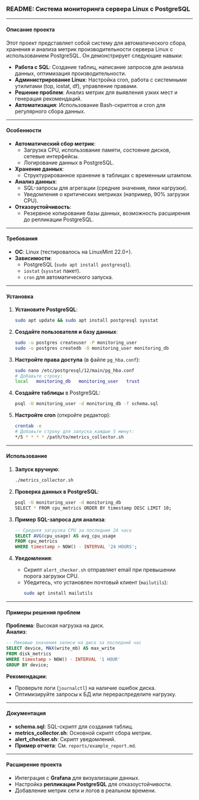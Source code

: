 ### README: Система мониторинга сервера Linux с PostgreSQL

---

#### **Описание проекта**  
Этот проект представляет собой систему для автоматического сбора, хранения и анализа метрик производительности сервера Linux с использованием PostgreSQL. Он демонстрирует следующие навыки:  
- **Работа с SQL**: Создание таблиц, написание запросов для анализа данных, оптимизация производительности.  
- **Администрирование Linux**: Настройка cron, работа с системными утилитами (top, iostat, df), управление правами.  
- **Решение проблем**: Анализ метрик для выявления узких мест и генерация рекомендаций.  
- **Автоматизация**: Использование Bash-скриптов и cron для регулярного сбора данных.  

---

#### **Особенности**  
- **Автоматический сбор метрик**:  
  - Загрузка CPU, использование памяти, состояние дисков, сетевые интерфейсы.  
  - Логирование данных в PostgreSQL.  
- **Хранение данных**:  
  - Структурированное хранение в таблицах с временным штампом.  
- **Анализ данных**:  
  - SQL-запросы для агрегации (средние значения, пики нагрузки).  
  - Уведомления о критических метриках (например, 90% загрузки CPU).  
- **Отказоустойчивость**:  
  - Резервное копирование базы данных, возможность расширения до репликации PostgreSQL.  

---

#### **Требования**  
- **ОС**: Linux (тестировалось на LinuxMint 22.0+).  
- **Зависимости**:  
  - PostgreSQL (`sudo apt install postgresql`).  
  - `iostat` (`sysstat` пакет).  
  - `cron` для автоматического запуска.  

---

#### **Установка**  
1. **Установите PostgreSQL**:  
   ```bash
   sudo apt update && sudo apt install postgresql sysstat
   ```

2. **Создайте пользователя и базу данных**:  
   ```bash
   sudo -u postgres createuser -P monitoring_user
   sudo -u postgres createdb -O monitoring_user monitoring_db
   ```

3. **Настройте права доступа** (в файле `pg_hba.conf`):  
   ```bash
   sudo nano /etc/postgresql/12/main/pg_hba.conf
   # Добавьте строку:
   local   monitoring_db   monitoring_user   trust
   ```

4. **Создайте таблицы** в PostgreSQL:  
   ```bash
   psql -U monitoring_user -d monitoring_db -f schema.sql
   ```

5. **Настройте cron** (откройте редактор):  
   ```bash
   crontab -e
   # Добавьте строку для запуска каждые 5 минут:
   */5 * * * * /path/to/metrics_collector.sh
   ```

---

#### **Использование**  
1. **Запуск вручную**:  
   ```bash
   ./metrics_collector.sh
   ```

2. **Проверка данных в PostgreSQL**:  
   ```bash
   psql -U monitoring_user -d monitoring_db
   SELECT * FROM cpu_metrics ORDER BY timestamp DESC LIMIT 10;
   ```

3. **Пример SQL-запроса для анализа**:  
   ```sql
   -- Средняя загрузка CPU за последние 24 часа
   SELECT AVG(cpu_usage) AS avg_cpu_usage
   FROM cpu_metrics
   WHERE timestamp > NOW() - INTERVAL '24 HOURS';
   ```

4. **Уведомления**:  
   - Скрипт `alert_checker.sh` отправляет email при превышении порога загрузки CPU.  
   - Убедитесь, что установлен почтовый клиент (`mailutils`):  
     ```bash
     sudo apt install mailutils
     ```

---

#### **Примеры решения проблем**  
**Проблема**: Высокая нагрузка на диск.  
**Анализ**:  
```sql
-- Пиковые значения записи на диск за последний час
SELECT device, MAX(write_mb) AS max_write
FROM disk_metrics
WHERE timestamp > NOW() - INTERVAL '1 HOUR'
GROUP BY device;
```
**Рекомендации**:  
- Проверьте логи (`journalctl`) на наличие ошибок диска.  
- Оптимизируйте запросы к БД или перераспределите нагрузку.  

---

#### **Документация**  
- **schema.sql**: SQL-скрипт для создания таблиц.  
- **metrics_collector.sh**: Основной скрипт сбора метрик.  
- **alert_checker.sh**: Скрипт уведомлений.  
- **Пример отчета**: См. `reports/example_report.md`.  

---

#### **Расширение проекта**  
- Интеграция с **Grafana** для визуализации данных.  
- Настройка **репликации PostgreSQL** для отказоустойчивости.  
- Добавление метрик сети и логов в реальном времени.  

